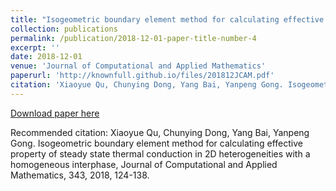 ```yaml
---
title: "Isogeometric boundary element method for calculating effective property of steady state thermal conduction in 2D heterogeneities with a homogeneous interphase"
collection: publications
permalink: /publication/2018-12-01-paper-title-number-4
excerpt: ''
date: 2018-12-01
venue: 'Journal of Computational and Applied Mathematics'
paperurl: 'http://knownfull.github.io/files/201812JCAM.pdf'
citation: 'Xiaoyue Qu, Chunying Dong, Yang Bai, Yanpeng Gong. Isogeometric boundary element method for calculating effective property of steady state thermal conduction in 2D heterogeneities with a homogeneous interphase, Journal of Computational and Applied Mathematics, 343, 2018, 124-138.'
---
```


[Download paper here](http://knownfull.github.io/files/201812JCAM.pdf)

Recommended citation: Xiaoyue Qu, Chunying Dong, Yang Bai, Yanpeng Gong. Isogeometric boundary element method for calculating effective property of steady state thermal conduction in 2D heterogeneities with a homogeneous interphase, Journal of Computational and Applied Mathematics, 343, 2018, 124-138.
